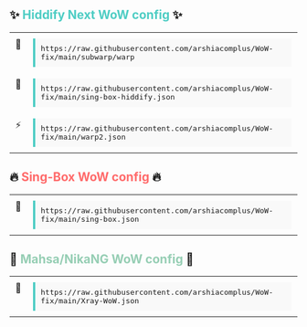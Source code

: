 <!-- HEADER -->

<style>
  .responsive-table {
    width: 100%;
    border-collapse: collapse;
  }

  .responsive-table td {
    vertical-align: top;
    padding: 10px;
    word-break: break-word;
  }

  .code-box {
    display: block;
    background-color: #f9f9f9;
    border-left: 4px solid #4ecdc4;
    padding: 10px;
    font-family: monospace;
    overflow-x: auto;
  }

  @media (max-width: 600px) {
    .responsive-table td {
      display: block;
      width: 100%;
    }

    .responsive-table tr {
      display: block;
      margin-bottom: 20px;
    }
  }
</style>

<h2>✨ <span style="color:#4ECDC4">Hiddify Next WoW config</span> ✨</h2>

<table class="responsive-table">
  <tr>
    <td>🚀</td>
    <td><div class="code-box">https://raw.githubusercontent.com/arshiacomplus/WoW-fix/main/subwarp/warp</div></td>
  </tr>
  <tr>
    <td>🔹</td>
    <td><div class="code-box">https://raw.githubusercontent.com/arshiacomplus/WoW-fix/main/sing-box-hiddify.json</div></td>
  </tr>
  <tr>
    <td>⚡</td>
    <td><div class="code-box">https://raw.githubusercontent.com/arshiacomplus/WoW-fix/main/warp2.json</div></td>
  </tr>
</table>

<h2>🔥 <span style="color:#FF6B6B">Sing-Box WoW config</span> 🔥</h2>

<table class="responsive-table">
  <tr>
    <td>🎯</td>
    <td><div class="code-box">https://raw.githubusercontent.com/arshiacomplus/WoW-fix/main/sing-box.json</div></td>
  </tr>
</table>

<h2>💚 <span style="color:#96CEB4">Mahsa/NikaNG WoW config</span> 💚</h2>

<table class="responsive-table">
  <tr>
    <td>💎</td>
    <td><div class="code-box">https://raw.githubusercontent.com/arshiacomplus/WoW-fix/main/Xray-WoW.json</div></td>
  </tr>
</table>

<!-- FOOTER -->
